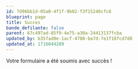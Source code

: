 ```yaml
---
id: 7d96bb1d-05a0-4f1f-9b02-f3f15240cfc6
blueprint: page
title: Succes
bande_defilante: false
parent: 67c497ad-85f9-4e75-a30a-24413137fcba
updated_by: b357ad0e-1acf-4788-ba7d-7e1f18fcd7d0
updated_at: 1716044289
---
```


Votre formulaire a été soumis avec succès !